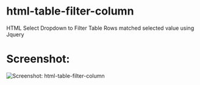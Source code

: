 # html-table-filter-column
HTML Select Dropdown to Filter Table Rows matched selected value using Jquery

# Screenshot:
![Screenshot: html-table-filter-column ](https://user-images.githubusercontent.com/6873766/94346200-d8d0a900-004c-11eb-817a-07ecab970148.png)
